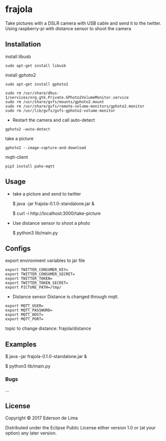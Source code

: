# frajola
Take pictures with a DSLR camera with USB cable and send it to the twitter.
Using raspberry-pi with distance sensor to shoot the camera

## Installation
install libusb
```
sudo apt-get install libusb
```

install gphoto2
```
sudo apt-get install gphoto2
```

```
sudo rm /usr/share/dbus-1/services/org.gtk.Private.GPhoto2VolumeMonitor.service
sudo rm /usr/share/gvfs/mounts/gphoto2.mount
sudo rm /usr/share/gvfs/remote-volume-monitors/gphoto2.monitor
sudo rm /usr/lib/gvfs/gvfs-gphoto2-volume-monitor
```
* Restart the camera and call auto-detect
```
gphoto2 –auto-detect
```

take a picture
```
gphoto2 --image-capture-and-download
```

mqtt-client
```
pip3 install paho-mqtt
```

## Usage
* take a picture and send to twitter

   $ java -jar frajola-0.1.0-standalone.jar &

   $ curl -i http://localhost:3000/take-picture

* Use distance sensor to shoot a photo

   $ python3 lib/main.py

## Configs
export environment variables to jar file
```
export TWITTER_CONSUMER_KEY=
export TWITTER_CONSUMER_SECRET=
export TWITTER_TOKEN=
export TWITTER_TOKEN_SECRET=
export PICTURE_PATH=/tmp/
```

* Distance sensor
Distance is changed through mqtt.
```
export MQTT_USER=
export MQTT_PASSWORD=
export MQTT_HOST=
export MQTT_PORT=
```

topic to change distance:
    frajola/distance

## Examples

   $ java -jar frajola-0.1.0-standalone.jar &

   $ python3 lib/main.py

### Bugs
...


## License

Copyright © 2017 Ederson de Lima

Distributed under the Eclipse Public License either version 1.0 or (at
your option) any later version.

